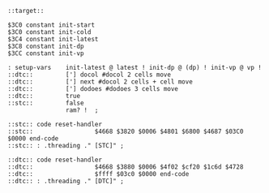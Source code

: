     ::target::

    $3C0 constant init-start
    $3C0 constant init-cold
    $3C4 constant init-latest
    $3C8 constant init-dp
    $3CC constant init-vp

    : setup-vars    init-latest @ latest ! init-dp @ (dp) ! init-vp @ vp !
    ::dtc::         ['] docol #docol 2 cells move
    ::dtc::         ['] next #docol 2 cells + cell move
    ::dtc::         ['] dodoes #dodoes 3 cells move
    ::dtc::         true
    ::stc::         false
                    ram? !  ;

    ::stc:: code reset-handler
    ::stc::                 $4668 $3820 $0006 $4801 $6800 $4687 $03C0 $0000 end-code
    ::stc:: : .threading ." [STC]" ;

    ::dtc:: code reset-handler
    ::dtc::                 $4668 $3880 $0006 $4f02 $cf20 $1c6d $4728
    ::dtc::                 $ffff $03c0 $0000 end-code
    ::dtc:: : .threading ." [DTC]" ;
